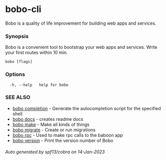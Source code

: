 # bobo-cli

Bobo is a quality of life improvement for building web apps and services.

### Synopsis

Bobo is a convenient tool to bootstrap your web apps and services. Write your first routes within 10 min.

```
bobo [flags]
```

### Options

```
  -h, --help   help for bobo
```

### SEE ALSO

* [bobo completion](docs/bobo_completion.md)	 - Generate the autocompletion script for the specified shell
* [bobo docs](docs/bobo_docs.md)	 - creates readme docs
* [bobo make](docs/bobo_make.md)	 - Make all kinds of things
* [bobo migrate](docs/bobo_migrate.md)	 - Create or run migrations
* [bobo rpc](docs/bobo_rpc.md)	 - Used to make rpc calls to the baboon app
* [bobo version](docs/bobo_version.md)	 - Print the version number of Bobo

###### Auto generated by spf13/cobra on 14-Jan-2023
